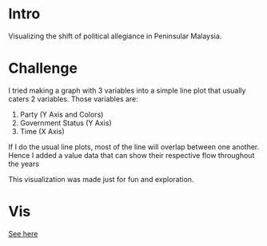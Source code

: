 # Intro

Visualizing the shift of political allegiance in Peninsular Malaysia.

# Challenge

I tried making a graph with 3 variables into a simple line plot that usually caters 2 variables.
Those variables are:

1.  Party (Y Axis and Colors)
2.  Government Status (Y Axis)
3.  Time (X Axis)

If I do the usual line plots, most of the line will overlap between one another. Hence I added a value data that can show their respective flow throughout the years

This visualization was made just for fun and exploration.

# Vis

[See here ](https://github.com/abdullahzubairwan/vis/blob/main/3_flow_of_mys_politics/mys_politics_shift.jpg)
